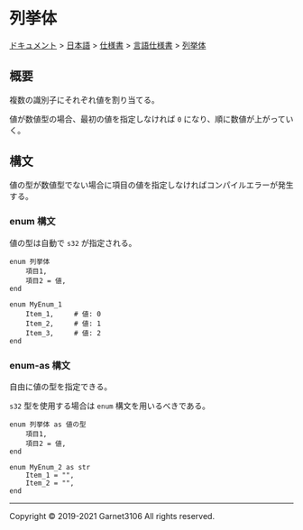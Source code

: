 # 列挙体

[ドキュメント](../../../../index.md) > [日本語](../../../index.md) > [仕様書](../../index.md) > [言語仕様書](../index.md) > [列挙体](./index.md)

## 概要

複数の識別子にそれぞれ値を割り当てる。

値が数値型の場合、最初の値を指定しなければ `0` になり、順に数値が上がっていく。

## 構文

値の型が数値型でない場合に項目の値を指定しなければコンパイルエラーが発生する。

### enum 構文

値の型は自動で `s32` が指定される。

```
enum 列挙体
    項目1,
    項目2 = 値,
end
```

```
enum MyEnum_1
    Item_1,     # 値: 0
    Item_2,     # 値: 1
    Item_3,     # 値: 2
end
```

### enum-as 構文

自由に値の型を指定できる。

`s32` 型を使用する場合は `enum` 構文を用いるべきである。

```
enum 列挙体 as 値の型
    項目1,
    項目2 = 値,
end
```

```
enum MyEnum_2 as str
    Item_1 = "",
    Item_2 = "",
end
```

---

Copyright © 2019-2021 Garnet3106 All rights reserved.
